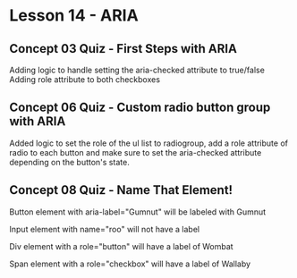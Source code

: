 # Lesson 14 - ARIA

## Concept 03 Quiz - First Steps with ARIA
Adding logic to handle setting the aria-checked attribute to true/false
Adding role attribute to both checkboxes

## Concept 06 Quiz - Custom radio button group with ARIA

Added logic to set the role of the ul list to radiogroup, add a role attribute of radio to each button and make sure to set the aria-checked attribute depending on the button's state.

## Concept 08 Quiz - Name That Element!

Button element with aria-label="Gumnut" will be labeled with Gumnut

Input element with name="roo" will not have a label

Div element with a role="button" will have a label of Wombat

Span element with a role="checkbox" will have a label of Wallaby